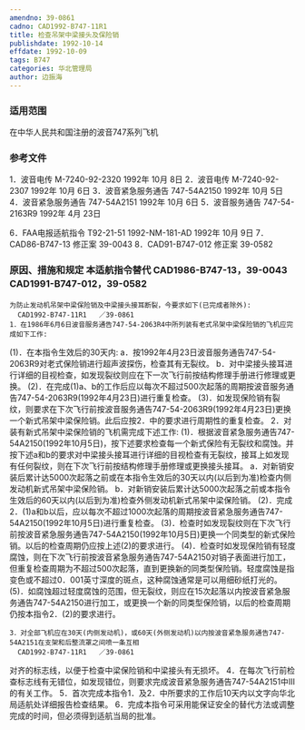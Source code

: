 ```yaml
---
amendno: 39-0861
cadno: CAD1992-B747-11R1
title: 检查吊架中梁接头及保险销
publishdate: 1992-10-14
effdate: 1992-10-09
tags: B747
categories: 华北管理局
author: 边振海
---
```


### 适用范围 
在中华人民共和国注册的波音747系列飞机

<!--more-->
### 参考文件
1．波音电传 M-7240-92-2320 1992年 10月 8日
 2．波音电传 M-7240-92-2307 1992年 10月 6日
 3．波音紧急服务通告 747-54A2150 1992年 10月 5日
 4．波音紧急服务通告 747-54A2151 1992年 10月 6日
 5．波音服务通告 747-54-2163R9 1992年 4月 23日

 6．FAA电报适航指令 T92-21-51 1992-NM-181-AD 1992年 10月 9日
 7．CAD86-B747-13 修正案 39-0043 
8．CAD91-B747-012 修正案 39-0582 

### 原因、措施和规定 本适航指令替代 CAD1986-B747-13，39-0043 CAD1991-B747-012，39-0582 
    为防止发动机吊架中梁保险销及中梁接头接耳断裂，今要求如下(已完成者除外): 
      CAD1992-B747-11R1   ／39-0861 
    1．在1986年6月6日波音服务通告747-54-2063R4中所列装有老式吊架中梁保险销的飞机应完成如下工作: 
(1)．在本指令生效后的30天内: 
      a．按1992年4月23日波音服务通告747-54-2063R9对老式保险销进行超声波探伤，检查其有无裂纹。 
      b．对中梁接头接耳进行详细的目视检查，如发现裂纹则应在下一次飞行前按结构修理手册进行修理或更换。 
(2)．在完成(1)a、b的工作后应以每次不超过500次起落的周期按波音服务通告747-54-2063R9(1992年4月23日)进行重复检查。 
     (3)．如发现保险销有裂纹，则要求在下次飞行前按波音服务通告747-54-2063R9(1992年4月23日)更换一个新式吊架中梁保险销。此后应按2．中的要求进行周期性的重复检查。 
2．对装有新式吊架中梁保险销的飞机需完成下述工作: 
     (1)．根据波音紧急服务通告747-54A2150(1992年10月5日)，按下述要求检查每一个新式保险有无裂纹和腐蚀。并按下述a和b的要求对中梁接头接耳进行详细的目视检查有无裂纹，接耳上如发现有任何裂纹，则在下次飞行前按结构修理手册修理或更换接头接耳。 
      a．对新销安装后累计达5000次起落之前或在本指令生效后的30天以内(以后到为准)检查内侧发动机新式吊架中梁保险销。 
      b．对新销安装后累计达5000次起落之前或本指令生效后的60天以内(以后到为准)检查外侧发动机新式吊架中梁保险销。 
     (2)．完成2．(1)a和b以后，应以每次不超过1000次起落的周期按波音紧急服务通告747-54A2150(1992年10月5日)进行重复检查。 
     (3)．检查时如发现裂纹则在下次飞行前按波音紧急服务通告747-54A2150(1992年10月5日)更换一个同类型的新式保险销。以后的检查周期仍应按上述(2)的要求进行。 
     (4)．检查时如发现保险销有轻度腐蚀，则在下次飞行前按波音紧急服务通告747-54A2150对销子表面进行加工，但重复检查周期为不超过500次起落，直到更换新的同类型保险销。轻度腐蚀是指变色或不超过0．001英寸深度的斑点，这种腐蚀通常是可以用细砂纸打光的。 
(5)．如腐蚀超过轻度腐蚀的范围，但无裂纹，则应在15次起落以内按波音紧急服务通告747-54A2150进行加工，或更换一个新的同类型保险销，以后的检查周期仍按本指令2．(2)的要求进行。 

    3．对全部飞机应在30天(内侧发动机)，或60天(外侧发动机)以内按波音紧急服务通告747-54A2151在支架和后整流罩之间喷一条互相
      CAD1992-B747-11R1   ／39-0861 
对齐的标志线，以便于检查中梁保险销和中梁接头有无损坏。 
    4．在每次飞行前检查标志线有无错位，如发现错位，则要求完成波音紧急服务通告747-54A2151中Ⅲ的有关工作。 
    5．首次完成本指令1．及2．中所要求的工作后10天内以文字向华北局适航处详细报告检查结果。 
    6．完成本指令可采用能保证安全的替代方法或调整完成的时间，但必须得到适航当局的批准。

